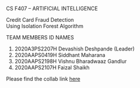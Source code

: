 CS F407 – ARTIFICIAL INTELLIGENCE

Credit Card Fraud Detection  
Using
 Isolation Forest Algorithm   

TEAM MEMBERS ID	NAMES
1. 2020A3PS2207H    Devashish Deshpande  (Leader) 
2. 2020AAPS0419H	Siddhant Maharana
3. 2020AAPS2198H	Vishnu Bharadwaaz Gandlur
4. 2020AAPS2107H	Faizal Shaikh

Please find the collab link [here]()